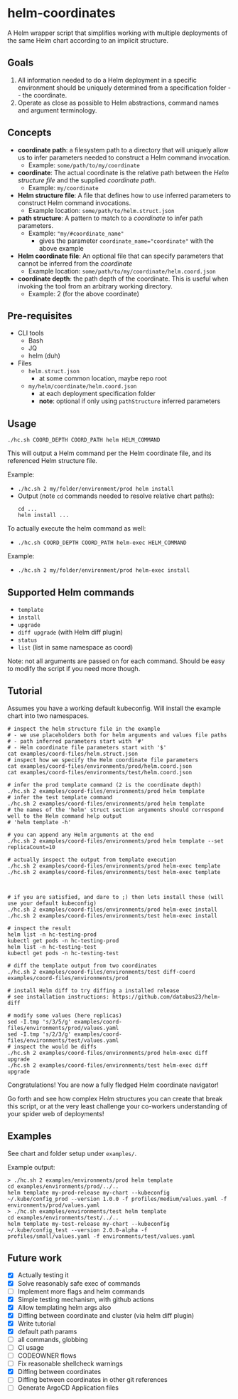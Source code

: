 # helm-coordinates

A Helm wrapper script that simplifies working with multiple deployments of the same Helm chart according to an implicit structure.


## Goals
1. All information needed to do a Helm deployment in a specific environment should be uniquely determined from a specification folder -- the coordinate.
2. Operate as close as possible to Helm abstractions, command names and argument terminology.

## Concepts

* **coordinate path**: a filesystem path to a directory that will uniquely allow us to infer parameters needed to construct a Helm command invocation. 
  * Example: `some/path/to/my/coordinate` 
* **coordinate**: The actual coordinate is the relative path between the *Helm structure file* and the supplied *coordinate path*. 
  * Example: `my/coordinate`
* **Helm structure file**: A file that defines how to use inferred parameters  to construct Helm command invocations.
  * Example location: `some/path/to/helm.struct.json` 
* **path structure**: A pattern to match to a *coordinate*
  to infer path parameters.
  * Example: `"my/#coordinate_name"`
    * gives the parameter `coordinate_name="coordinate"` with the above example
* **Helm coordinate file**: An optional file that can specify parameters that cannot be inferred from the *coordinate* 
  * Example location: `some/path/to/my/coordinate/helm.coord.json` 
* **coordinate depth**: the path depth of the coordinate. This is useful when invoking the tool from an arbitrary working directory.
  * Example: 2 (for the above coordinate)
  
## Pre-requisites

* CLI tools
  * Bash
  * JQ
  * helm (duh)
* Files
  * `helm.struct.json`
    * at some common location, maybe repo root
  * `my/helm/coordinate/helm.coord.json`
    * at each deployment specification folder
    * **note**: optional if only using `pathStructure` inferred parameters

## Usage 

`./hc.sh COORD_DEPTH COORD_PATH helm HELM_COMMAND`

This will output a Helm command per the Helm coordinate file, and its referenced Helm structure file.

Example: 
  * `./hc.sh 2 my/folder/environment/prod helm install`
  * Output (note `cd` commands needed to resolve relative chart paths): 
    ```
    cd ...
    helm install ...
    ```

To actually execute the helm command as well:

* `./hc.sh COORD_DEPTH COORD_PATH helm-exec HELM_COMMAND`

Example:

* `./hc.sh 2 my/folder/environment/prod helm-exec install`

## Supported Helm commands

* `template`
* `install`
* `upgrade`
* `diff upgrade` (with Helm diff plugin)
* `status`
* `list` (list in same namespace as coord)

Note: not all arguments are passed on for each command. Should be easy to modify the script if you need more though.

## Tutorial
Assumes you have a working default kubeconfig. Will install the example 
chart into two namespaces.


```
# inspect the helm structure file in the example
# - we use placeholders both for helm arguments and values file paths
# - path inferred parameters start with '#'
# - Helm coordinate file parameters start with '$'
cat examples/coord-files/helm.struct.json
# inspect how we specify the Helm coordinate file parameters 
cat examples/coord-files/environments/prod/helm.coord.json
cat examples/coord-files/environments/test/helm.coord.json

# infer the prod template command (2 is the coordinate depth)
./hc.sh 2 examples/coord-files/environments/prod helm template
# infer the test template command
./hc.sh 2 examples/coord-files/environments/prod helm template
# the names of the 'helm' struct section arguments should correspond well to the Helm command help output
# 'helm template -h'

# you can append any Helm arguments at the end
./hc.sh 2 examples/coord-files/environments/prod helm template --set replicaCount=10

# actually inspect the output from template execution
./hc.sh 2 examples/coord-files/environments/prod helm-exec template
./hc.sh 2 examples/coord-files/environments/test helm-exec template



# if you are satisfied, and dare to ;) then lets install these (will use your default kubeconfig)
./hc.sh 2 examples/coord-files/environments/prod helm-exec install
./hc.sh 2 examples/coord-files/environments/test helm-exec install

# inspect the result
helm list -n hc-testing-prod
kubectl get pods -n hc-testing-prod
helm list -n hc-testing-test
kubectl get pods -n hc-testing-test

# diff the template output from two coordinates
./hc.sh 2 examples/coord-files/environments/test diff-coord examples/coord-files/environments/prod

# install Helm diff to try diffing a installed release
# see installation instructions: https://github.com/databus23/helm-diff

# modify some values (here replicas)
sed -I.tmp 's/3/5/g' examples/coord-files/environments/prod/values.yaml
sed -I.tmp 's/2/3/g' examples/coord-files/environments/test/values.yaml
# inspect the would be diffs
./hc.sh 2 examples/coord-files/environments/prod helm-exec diff upgrade
./hc.sh 2 examples/coord-files/environments/test helm-exec diff upgrade
```

Congratulations! You are now a fully fledged Helm coordinate navigator!

Go forth and see how complex Helm structures you can create that break this script,
or at the very least challenge your co-workers understanding of your spider web of deployments!

## Examples
See chart and folder setup under `examples/`.

Example output:
```
> ./hc.sh 2 examples/environments/prod helm template
cd examples/environments/prod/../..
helm template my-prod-release my-chart --kubeconfig ~/.kube/config_prod --version 1.0.0 -f profiles/medium/values.yaml -f environments/prod/values.yaml
> ./hc.sh examples/environments/test helm template
cd examples/environments/test/../..
helm template my-test-release my-chart --kubeconfig ~/.kube/config_test --version 2.0.0-alpha -f profiles/small/values.yaml -f environments/test/values.yaml
```

## Future work

* [x] Actually testing it
* [x] Solve reasonably safe exec of commands
* [ ] Implement more flags and helm commands
* [x] Simple testing mechanism, with github actions
* [x] Allow templating helm args also
* [x] Diffing between coordinate and cluster (via helm diff plugin)
* [x] Write tutorial
* [x] default path params
* [ ] all commands, globbing
* [ ] CI usage
* [ ] CODEOWNER flows
* [ ] Fix reasonable shellcheck warnings
* [x] Diffing between coordinates
* [ ] Diffing between coordinates in other git references
* [ ] Generate ArgoCD Application files